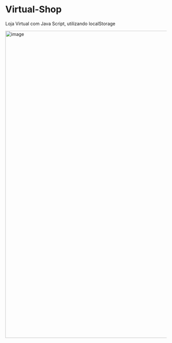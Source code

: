 # Virtual-Shop

Loja Virtual com Java Script, utilizando localStorage

<img width="1920" height="960" alt="image" src="https://github.com/user-attachments/assets/13d93a0f-5dc9-41fb-82b1-d5b893be5bc1" />

